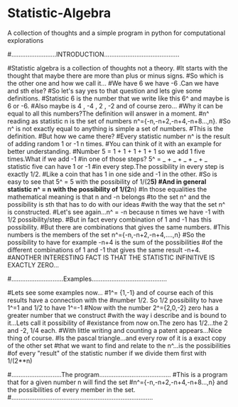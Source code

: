 # Statistic-Algebra
A collection of thoughts and a simple program in python for computational explorations

#.........................INTRODUCTION..........................................


#Statistic algebra is a collection of thoughts not a theory.
#It starts with the thought that maybe there are more than plus or minus signs.
#So which is the other one and how we call it...
#We have 6 we have -6 .Can we have and sth else?
#So let's say yes to that question and lets give some definitions.
#Statistic 6 is the number that we write like this 6^ and maybe is 6 or -6.
#Also maybe is 4 , -4 , 2 , -2 and of course zero...
#Why it can be equal to all this numbers?The definition will answer in a moment.
#n^ reading as statistic n is the set of numbers n^={-n,-n+2,-n+4,-n+8...,n}.
#So n^ is not exactly equal to anything is simple a set of numbers.
#This is the definition.
#But how we came there?
#Every statistic number n^ is the result of adding random 1 or -1 n times.
#You can think of it with an example for better understanding.
#Number 5 = 1 + 1 + 1 + 1 + 1 so we add 1 five times.What if we add -1
#in one of those steps? 5^ = _ + _ + _ + _ + _ statistic five can have 1 or -1
#in every step.The possibility in every step is exactly 1/2.
#Like a coin that has 1 in one side and -1 in the other.
#So is easy to see that 5^ = 5 with the possibility of 1/(2**5)
#And in general statistic n^ = n with the possibility of 1/(2**n)
#In those equalities the mathematical meaning is that n and -n belongs
#to the set n^ and the possibility is sth that has to do with our ideas
#with the way that the set n^ is constructed.
#Let's see again...n^ = -n because n times we have -1 with 1/2 possibility/step.
#But in fact every combination of 1 and -1 has this possibility.
#But there are combinations that gives the same numbers.
#This numbers is the members of the set n^={-n,-n+2,-n+4,....,n}
#So the possibility to have for example -n+4 is the sum of the possibilities
#of the different combinations of 1 and -1 that gives the same result -n+4.
#ANOTHER INTERESTING FACT IS THAT THE STATISTIC INFINITIVE IS EXACTLY ZERO...

#.............................Examples..........................................

#Lets see some examples now...
#1^= {1,-1} and of course each of this results have a connection with the
#number 1/2. So 1/2 possibility to have 1^=1 and 1/2 to have 1^=-1
#Now with the number 2^={2,0,-2} zero has a greater number that we construct
#with the way i describe and is bound to it...Lets call it possibility of
#existance from now on.The zero has 1/2...the 2 and -2, 1/4 each.
#With little writing and counting a patent appears...Nice thing of course.
#Is the pascal triangle...and every row of it is a exact copy of the other set
#that we want to find and relate to the n^...is the possibilities
#of every "result" of the statistic number if we divide them first with 1/(2**n)




#............................The program........................................
#This is a program that for a given number n will find the set
#n^={-n,-n+2,-n+4,-n+8...,n} and the possibilities of every member in the set.
#...............................................................................
